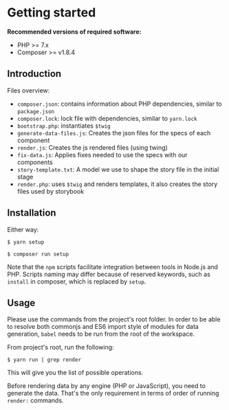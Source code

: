# Getting started

**Recommended versions of required software:**

- PHP >= 7.x
- Composer >= v1.8.4

## Introduction

Files overview:

- `composer.json`: contains information about PHP dependencies, similar to `package.json`
- `composer.lock`: lock file with dependencies, similar to `yarn.lock`
- `bootstrap.php`: instantiates `$twig`
- `generate-data-files.js`: Creates the json files for the specs of each component
- `render.js`: Creates the js rendered files (using twing)
- `fix-data.js`: Applies fixes needed to use the specs with our components
- `story-template.txt`: A model we use to shape the story file in the initial stage
- `render.php`: uses `$twig` and renders templates, it also creates the story files used by storybook

## Installation

Either way:

```shell
$ yarn setup
```

```shell
$ composer run setup
```

Note that the `npm` scripts facilitate integration between tools in Node.js and PHP. Scripts naming may differ because of reserved keywords, such as `install` in composer, which is replaced by `setup`.

## Usage

Please use the commands from the project's root folder. In order to be able to resolve both commonjs and ES6 import style of modules for data generation, `babel` needs to be run from the root of the workspace.

From project's root, run the following:

```shell
$ yarn run | grep render
```

This will give you the list of possible operations.

Before rendering data by any engine (PHP or JavaScript), you need to generate the data. That's the only requirement in terms of order of running `render:` commands.
